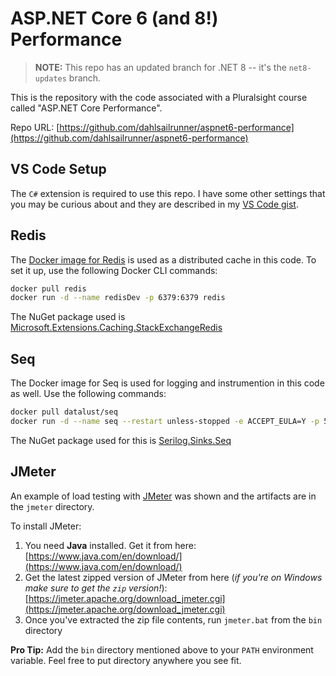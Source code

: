 # ASP.NET Core 6 (and 8!) Performance

> **NOTE:** This repo has an updated branch for .NET 8 -- it's the `net8-updates` branch.

This is the repository with the code associated with a Pluralsight course called "ASP.NET Core Performance".

Repo URL: [https://github.com/dahlsailrunner/aspnet6-performance](https://github.com/dahlsailrunner/aspnet6-performance)

## VS Code Setup

The `C#` extension is required to use this repo.  I have some other settings that you may be curious about
and they are described in my [VS Code gist](https://gist.github.com/dahlsailrunner/1765b807940e29951ea6bdfb36cd85dd).

## Redis

The [Docker image for Redis](https://hub.docker.com/_/redis/) is used as a distributed cache in this code.  To set
it up, use the following Docker CLI commands:

```bash
docker pull redis
docker run -d --name redisDev -p 6379:6379 redis
```

The NuGet package used is [Microsoft.Extensions.Caching.StackExchangeRedis](https://www.nuget.org/packages/Microsoft.Extensions.Caching.StackExchangeRedis)

## Seq

The Docker image for Seq is used for logging and instrumention in this code as well.  Use the following commands:

```bash
docker pull datalust/seq
docker run -d --name seq --restart unless-stopped -e ACCEPT_EULA=Y -p 5341:80 datalust/seq
```

The NuGet package used for this is [Serilog.Sinks.Seq](https://www.nuget.org/packages/Serilog.Sinks.Seq)

## JMeter

An example of load testing with [JMeter](https://jmeter.apache.org/) was shown and the artifacts are in the `jmeter` directory.

To install JMeter:

1. You need **Java** installed.  Get it from here: [https://www.java.com/en/download/](https://www.java.com/en/download/)
1. Get the latest zipped version of JMeter from here (*if you're on Windows make sure to get the `zip` version!*): [https://jmeter.apache.org/download_jmeter.cgi](https://jmeter.apache.org/download_jmeter.cgi)
1. Once you've extracted the zip file contents, run `jmeter.bat` from the `bin` directory

**Pro Tip:** Add the `bin` directory mentioned above to your `PATH` environment variable. Feel free to put directory
anywhere you see fit.

